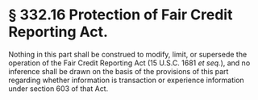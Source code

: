# § 332.16   Protection of Fair Credit Reporting Act.

Nothing in this part shall be construed to modify, limit, or supersede the operation of the Fair Credit Reporting Act (15 U.S.C. 1681 *et seq.*), and no inference shall be drawn on the basis of the provisions of this part regarding whether information is transaction or experience information under section 603 of that Act. 




